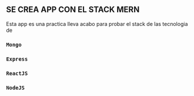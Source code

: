 ## SE CREA APP CON EL STACK MERN

Esta app es una practica lleva acabo para probar el stack de las tecnologia de

### `Mongo`
### `Express`
### `ReactJS`
### `NodeJS`
